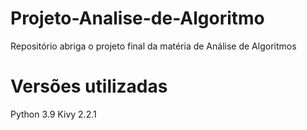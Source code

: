# Projeto-Analise-de-Algoritmo
Repositório abriga o projeto final da matéria de Análise de Algoritmos


# Versões utilizadas
Python 3.9
Kivy 2.2.1